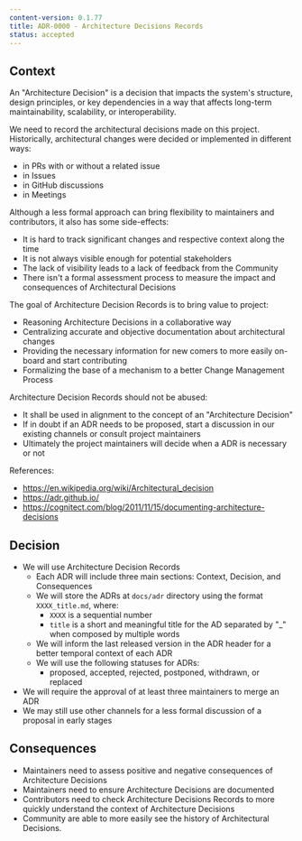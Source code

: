 ```yaml
---
content-version: 0.1.77
title: ADR-0000 - Architecture Decisions Records
status: accepted
---
```


## Context

An "Architecture Decision" is a decision that impacts the system's structure, design principles, or key dependencies in a way that affects long-term maintainability, scalability, or interoperability.

We need to record the architectural decisions made on this project.
Historically, architectural changes were decided or implemented in different ways:
* in PRs with or without a related issue
* in Issues
* in GitHub discussions
* in Meetings

Although a less formal approach can bring flexibility to maintainers and contributors, it also has some side-effects:
* It is hard to track significant changes and respective context along the time
* It is not always visible enough for potential stakeholders
* The lack of visibility leads to a lack of feedback from the Community
* There isn't a formal assessment process to measure the impact and consequences of Architectural Decisions

The goal of Architecture Decision Records is to bring value to project:
* Reasoning Architecture Decisions in a collaborative way
* Centralizing accurate and objective documentation about architectural changes
* Providing the necessary information for new comers to more easily on-board and start contributing
* Formalizing the base of a mechanism to a better Change Management Process

Architecture Decision Records should not be abused:
* It shall be used in alignment to the concept of an "Architecture Decision"
* If in doubt if an ADR needs to be proposed, start a discussion in our existing channels or consult project maintainers
* Ultimately the project maintainers will decide when a ADR is necessary or not

References:
* https://en.wikipedia.org/wiki/Architectural_decision
* https://adr.github.io/
* https://cognitect.com/blog/2011/11/15/documenting-architecture-decisions


## Decision

* We will use Architecture Decision Records
    * Each ADR will include three main sections: Context, Decision, and Consequences
    * We will store the ADRs at `docs/adr` directory using the format `XXXX_title.md`, where:
        * `XXXX` is a sequential number
        * `title` is a short and meaningful title for the AD separated by "_" when composed by multiple words
    * We will inform the last released version in the ADR header for a better temporal context of each ADR
    * We will use the following statuses for ADRs:
        * proposed, accepted, rejected, postponed, withdrawn, or replaced
* We will require the approval of at least three maintainers to merge an ADR
* We may still use other channels for a less formal discussion of a proposal in early stages


## Consequences

* Maintainers need to assess positive and negative consequences of Architecture Decisions
* Maintainers need to ensure Architecture Decisions are documented
* Contributors need to check Architecture Decisions Records to more quickly understand the context of Architecture Decisions
* Community are able to more easily see the history of Architectural Decisions.
